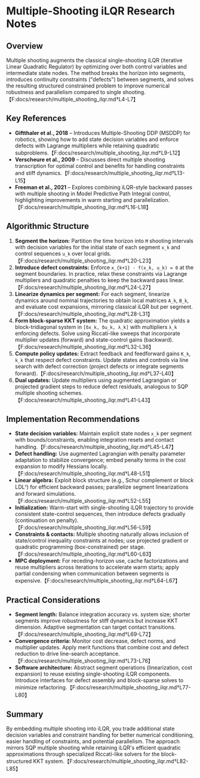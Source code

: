 # Multiple-Shooting iLQR Research Notes

## Overview
Multiple shooting augments the classical single-shooting iLQR (iterative Linear Quadratic Regulator) by optimizing over both control variables and intermediate state nodes. The method breaks the horizon into segments, introduces continuity constraints ("defects") between segments, and solves the resulting structured constrained problem to improve numerical robustness and parallelism compared to single shooting.【F:docs/research/multiple_shooting_ilqr.md†L4-L7】

## Key References
- **Giftthaler et al., 2018** – Introduces Multiple-Shooting DDP (MSDDP) for robotics, showing how to add state decision variables and enforce defects with Lagrange multipliers while retaining quadratic subproblems.【F:docs/research/multiple_shooting_ilqr.md†L9-L12】
- **Verscheure et al., 2009** – Discusses direct multiple shooting transcription for optimal control and benefits for handling constraints and stiff dynamics.【F:docs/research/multiple_shooting_ilqr.md†L13-L15】
- **Freeman et al., 2021** – Explores combining iLQR-style backward passes with multiple shooting in Model Predictive Path Integral control, highlighting improvements in warm starting and parallelization.【F:docs/research/multiple_shooting_ilqr.md†L16-L18】

## Algorithmic Structure
1. **Segment the horizon:** Partition the time horizon into `M` shooting intervals with decision variables for the initial state of each segment `x_k` and control sequences `u_k` over local grids.【F:docs/research/multiple_shooting_ilqr.md†L20-L23】
2. **Introduce defect constraints:** Enforce `x_{k+1} - f(x_k, u_k) = 0` at the segment boundaries. In practice, relax these constraints via Lagrange multipliers and quadratic penalties to keep the backward pass linear.【F:docs/research/multiple_shooting_ilqr.md†L24-L27】
3. **Linearize dynamics per segment:** For each segment, linearize dynamics around nominal trajectories to obtain local matrices `A_k`, `B_k`, and evaluate cost expansions, mirroring classical iLQR but per segment.【F:docs/research/multiple_shooting_ilqr.md†L28-L31】
4. **Form block-sparse KKT system:** The quadratic approximation yields a block-tridiagonal system in `[δx_k, δu_k, λ_k]` with multipliers `λ_k` enforcing defects. Solve using Riccati-like sweeps that incorporate multiplier updates (forward) and state-control gains (backward).【F:docs/research/multiple_shooting_ilqr.md†L32-L36】
5. **Compute policy updates:** Extract feedback and feedforward gains `K_k`, `k_k` that respect defect constraints. Update states and controls via line search with defect correction (project defects or integrate segments forward).【F:docs/research/multiple_shooting_ilqr.md†L37-L40】
6. **Dual updates:** Update multipliers using augmented Lagrangian or projected gradient steps to reduce defect residuals, analogous to SQP multiple shooting schemes.【F:docs/research/multiple_shooting_ilqr.md†L41-L43】

## Implementation Recommendations
- **State decision variables:** Maintain explicit state nodes `x_k` per segment with bounds/constraints, enabling integration resets and contact handling.【F:docs/research/multiple_shooting_ilqr.md†L45-L47】
- **Defect handling:** Use augmented Lagrangian with penalty parameter adaptation to stabilize convergence; embed penalty terms in the cost expansion to modify Hessians locally.【F:docs/research/multiple_shooting_ilqr.md†L48-L51】
- **Linear algebra:** Exploit block structure (e.g., Schur complement or block LDLᵀ) for efficient backward passes; parallelize segment linearizations and forward simulations.【F:docs/research/multiple_shooting_ilqr.md†L52-L55】
- **Initialization:** Warm-start with single-shooting iLQR trajectory to provide consistent state-control sequences, then introduce defects gradually (continuation on penalty).【F:docs/research/multiple_shooting_ilqr.md†L56-L59】
- **Constraints & contacts:** Multiple shooting naturally allows inclusion of state/control inequality constraints at nodes; use projected gradient or quadratic programming (box-constrained) per stage.【F:docs/research/multiple_shooting_ilqr.md†L60-L63】
- **MPC deployment:** For receding-horizon use, cache factorizations and reuse multipliers across iterations to accelerate warm starts; apply partial condensing when communication between segments is expensive.【F:docs/research/multiple_shooting_ilqr.md†L64-L67】

## Practical Considerations
- **Segment length:** Balance integration accuracy vs. system size; shorter segments improve robustness for stiff dynamics but increase KKT dimension. Adaptive segmentation can target contact transitions.【F:docs/research/multiple_shooting_ilqr.md†L69-L72】
- **Convergence criteria:** Monitor cost decrease, defect norms, and multiplier updates. Apply merit functions that combine cost and defect reduction to drive line-search acceptance.【F:docs/research/multiple_shooting_ilqr.md†L73-L76】
- **Software architecture:** Abstract segment operations (linearization, cost expansion) to reuse existing single-shooting iLQR components. Introduce interfaces for defect assembly and block-sparse solves to minimize refactoring.【F:docs/research/multiple_shooting_ilqr.md†L77-L80】

## Summary
By embedding multiple shooting into iLQR, you trade additional state decision variables and constraint handling for better numerical conditioning, easier handling of constraints, and potential parallelism. The approach mirrors SQP multiple shooting while retaining iLQR's efficient quadratic approximations through specialized Riccati-like solvers for the block-structured KKT system.【F:docs/research/multiple_shooting_ilqr.md†L82-L85】
